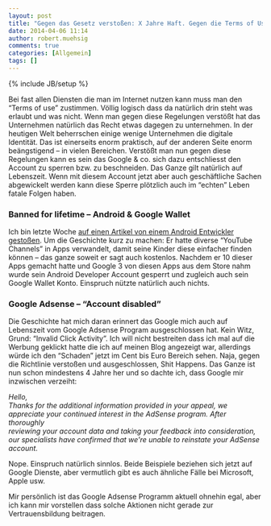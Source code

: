 ```yaml
---
layout: post
title: "Gegen das Gesetz verstoßen: X Jahre Haft. Gegen die Terms of Use verstoßen: Bann auf Lebenszeit. Danke Google & co."
date: 2014-04-06 11:14
author: robert.muehsig
comments: true
categories: [Allgemein]
tags: []
---
```

{% include JB/setup %}
<p>Bei fast allen Diensten die man im Internet nutzen kann muss man den “Terms of use” zustimmen. Völlig logisch dass da natürlich drin steht was erlaubt und was nicht. Wenn man gegen diese Regelungen verstößt hat das Unternehmen natürlich das Recht etwas dagegen zu unternehmen. In der heutigen Welt beherrschen einige wenige Unternehmen die digitale Identität. Das ist einerseits enorm praktisch, auf der anderen Seite enorm beängstigend – in vielen Bereichen. Verstößt man nun gegen diese Regelungen kann es sein das Google &amp; co. sich dazu entschliesst den Account zu sperren bzw. zu beschneiden. Das Ganze gilt natürlich auf Lebenszeit. Wenn mit diesem Account jetzt aber auch geschäftliche Sachen abgewickelt werden kann diese Sperre plötzlich auch im “echten” Leben fatale Folgen haben.</p> <h3>Banned for lifetime – Android &amp; Google Wallet</h3> <p>Ich bin letzte Woche <a href="https://medium.com/medium-long/c62f2404f66">auf einen Artikel von einem Android Entwickler gestoßen</a>. Um die Geschichte kurz zu machen: Er hatte diverse “YouTube Channels” in Apps verwandelt, damit seine Kinder diese einfacher finden können – das ganze soweit er sagt auch kostenlos. Nachdem er 10 dieser Apps gemacht hatte und Google 3 von diesen Apps aus dem Store nahm wurde sein Android Developer Account gesperrt und zugleich auch sein Google Wallet Konto. Einspruch nützte natürlich auch nichts.</p> <h3>Google Adsense – “Account disabled”</h3> <p>Die Geschichte hat mich daran erinnert das Google mich auch auf Lebenszeit vom Google Adsense Program ausgeschlossen hat. Kein Witz, Grund: “Invalid Click Activity”. Ich will nicht bestreiten dass ich mal auf die Werbung geklickt hatte die ich auf meinen Blog angezeigt war, allerdings würde ich den “Schaden” jetzt im Cent bis Euro Bereich sehen. Naja, gegen die Richtlinie verstoßen und ausgeschlossen, Shit Happens. Das Ganze ist nun schon mindestens 4 Jahre her und so dachte ich, dass Google mir inzwischen verzeiht:</p> <p><em>Hello,<br>Thanks for the additional information provided in your appeal, we&nbsp; <br>appreciate your continued interest in the AdSense program. After thoroughly&nbsp; <br>reviewing your account data and taking your feedback into consideration,&nbsp; <br>our specialists have confirmed that we're unable to reinstate your AdSense&nbsp; <br>account.</em></p> <p>Nope. Einspruch natürlich sinnlos. Beide Beispiele beziehen sich jetzt auf Google Dienste, aber vermutlich gibt es auch ähnliche Fälle bei Microsoft, Apple usw. </p> <p>Mir persönlich ist das Google Adsense Programm aktuell ohnehin egal, aber ich kann mir vorstellen dass solche Aktionen nicht gerade zur Vertrauensbildung beitragen.</p>
